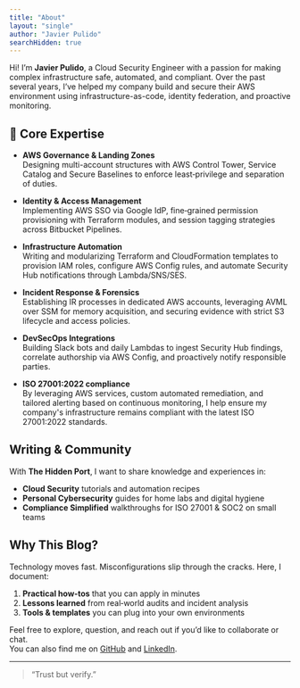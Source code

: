 ```yaml
---
title: "About"
layout: "single"
author: "Javier Pulido"
searchHidden: true
---
```


Hi! I’m **Javier Pulido**, a Cloud Security Engineer with a passion for making complex infrastructure safe, automated, and compliant. Over the past several years, I’ve helped my company build and secure their AWS environment using infrastructure-as-code, identity federation, and proactive monitoring.

## 🔑 Core Expertise
- **AWS Governance & Landing Zones**  
  Designing multi-account structures with AWS Control Tower, Service Catalog and Secure Baselines to enforce least‑privilege and separation of duties.

- **Identity & Access Management**  
  Implementing AWS SSO via Google IdP, fine‑grained permission provisioning with Terraform modules, and session tagging strategies across Bitbucket Pipelines.

- **Infrastructure Automation**  
  Writing and modularizing Terraform and CloudFormation templates to provision IAM roles, configure AWS Config rules, and automate Security Hub notifications through Lambda/SNS/SES.

- **Incident Response & Forensics**  
  Establishing IR processes in dedicated AWS accounts, leveraging AVML over SSM for memory acquisition, and securing evidence with strict S3 lifecycle and access policies.

- **DevSecOps Integrations**  
  Building Slack bots and daily Lambdas to ingest Security Hub findings, correlate authorship via AWS Config, and proactively notify responsible parties.

- **ISO 27001:2022 compliance**  
  By leveraging AWS services, custom automated remediation, and tailored alerting based on continuous monitoring, I help ensure my company's infrastructure remains compliant with the latest ISO 27001:2022 standards.

## Writing & Community
With **The Hidden Port**, I want to share knowledge and experiences in:
- **Cloud Security** tutorials and automation recipes  
- **Personal Cybersecurity** guides for home labs and digital hygiene  
- **Compliance Simplified** walkthroughs for ISO 27001 & SOC2 on small teams

## Why This Blog?
Technology moves fast. Misconfigurations slip through the cracks. Here, I document:
1. **Practical how‑tos** that you can apply in minutes  
2. **Lessons learned** from real‑world audits and incident analysis  
3. **Tools & templates** you can plug into your own environments

Feel free to explore, question, and reach out if you’d like to collaborate or chat.  
You can also find me on [GitHub](https://github.com/fpulidov/) and [LinkedIn](https://www.linkedin.com/in/ejher/).

---

> “Trust but verify.”  
